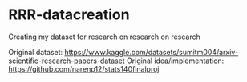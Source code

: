 # RRR-datacreation
Creating my dataset for research on research on research

Original dataset: https://www.kaggle.com/datasets/sumitm004/arxiv-scientific-research-papers-dataset
Original idea/implementation: https://github.com/narenp12/stats140finalproj
